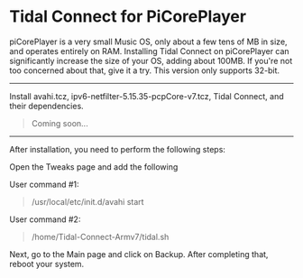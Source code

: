 # Tidal Connect for PiCorePlayer
>

piCorePlayer is a very small Music OS, only about a few tens of MB in size, and operates entirely on RAM.
Installing Tidal Connect on piCorePlayer can significantly increase the size of your OS, adding about 100MB. If you're not too concerned about that, give it a try. This version only supports 32-bit.
>
>
------------
Install avahi.tcz, ipv6-netfilter-5.15.35-pcpCore-v7.tcz, Tidal Connect, and their dependencies.
> 
> Coming soon...
>
----------------
After installation, you need to perform the following steps:

Open the Tweaks page and add the following
>
User command #1:
> /usr/local/etc/init.d/avahi start

User command #2:
> /home/Tidal-Connect-Armv7/tidal.sh
>
Next, go to the Main page and click on Backup. After completing that, reboot your system.
